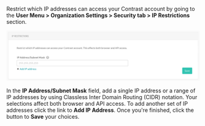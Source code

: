 <!--
title: "IP Restrictions"
description: "Set up IP restrictions"
tags: "organization settings security ip restrictions"
-->

Restrict which IP addresses can access your Contrast account by going to the **User Menu > Organization Settings > Security tab > IP Restrictions** section. 

<a href="assets/images/Security-ip-restriction.png" rel="lightbox" title="IP restrictions configuration"><img class="thumbnail" src="assets/images/Security-ip-restriction.png"/></a>

In the **IP Address/Subnet Mask** field, add a single IP address or a range of IP addresses by using Classless Inter Domain Routing (CIDR) notation. Your selections affect both browser and API access. To add another set of IP addresses click the link to **Add IP Address**. Once you're finished, click the button to **Save** your choices. 


